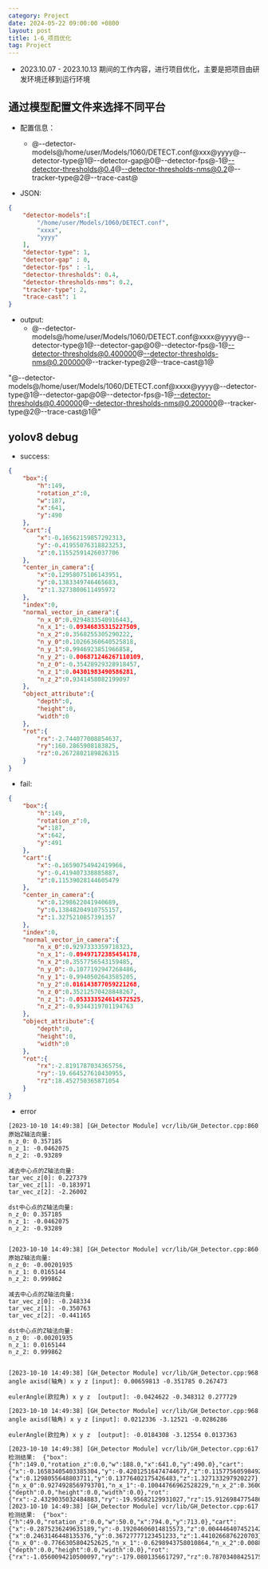 ```yaml
---
category: Project
date: 2024-05-22 09:00:00 +0800
layout: post
title: 1-6_项目优化
tag: Project
---
```


+ 2023.10.07 - 2023.10.13 期间的工作内容，进行项目优化，主要是把项目由研发环境迁移到运行环境

## 通过模型配置文件来选择不同平台

+ 配置信息：
  + @--detector-models@/home/user/Models/1060/DETECT.conf@xxx@yyyy@--detector-type@1@--detector-gap@0@--detector-fps@-1@--detector-thresholds@0.4@--detector-thresholds-nms@0.2@--tracker-type@2@--trace-cast@

+ JSON:
```json
{
    "detector-models":[
        "/home/user/Models/1060/DETECT.conf",
        "xxxx",
        "yyyy"
    ],
    "detector-type": 1,
    "detector-gap" : 0,
    "detector-fps" : -1,
    "detector-thresholds": 0.4,
    "detector-thresholds-nms": 0.2,
    "tracker-type": 2,
    "trace-cast": 1
}
```

+ output:
  + @--detector-models@/home/user/Models/1060/DETECT.conf@xxxx@yyyy@--detector-type@1@--detector-gap@0@--detector-fps@-1@--detector-thresholds@0.400000@--detector-thresholds-nms@0.200000@--tracker-type@2@--trace-cast@1@

"@--detector-models@/home/user/Models/1060/DETECT.conf@xxxx@yyyy@--detector-type@1@--detector-gap@0@--detector-fps@-1@--detector-thresholds@0.400000@--detector-thresholds-nms@0.200000@--tracker-type@2@--trace-cast@1@"

## yolov8 debug

+ success:
```json
{
    "box":{
        "h":149,
        "rotation_z":0,
        "w":187,
        "x":641,
        "y":490
    },
    "cart":{
        "x":-0.16562159857292313,
        "y":-0.41955076318823253,
        "z":0.11552591426037706
    },
    "center_in_camera":{
        "x":0.12958075106143951,
        "y":0.1383349746465683,
        "z":1.3273800611495972
    },
    "index":0,
    "normal_vector_in_camera":{
        "n_x_0":0.9294833540916443,
        "n_x_1":-0.09346835315227509,
        "n_x_2":0.3568255305290222,
        "n_y_0":0.10266360640525818,
        "n_y_1":0.9946923851966858,
        "n_y_2":-0.006871246267110109,
        "n_z_0":-0.35428929328918457,
        "n_z_1":0.04301983490586281,
        "n_z_2":0.9341458082199097
    },
    "object_attribute":{
        "depth":0,
        "height":0,
        "width":0
    },
    "rot":{
        "rx":-2.744077008854637,
        "ry":160.2865908183825,
        "rz":0.2672802189826315
    }
}
```

+ fail:
```json
{
    "box":{
        "h":149,
        "rotation_z":0,
        "w":187,
        "x":642,
        "y":491
    },
    "cart":{
        "x":-0.16590754942419966,
        "y":-0.419407338885887,
        "z":0.11539028144605479
    },
    "center_in_camera":{
        "x":0.1298622041940689,
        "y":0.13848204910755157,
        "z":1.3275210857391357
    },
    "index":0,
    "normal_vector_in_camera":{
        "n_x_0":0.9297333359718323,
        "n_x_1":-0.09497172385454178,
        "n_x_2":0.3557756543159485,
        "n_y_0":-0.1077192947268486,
        "n_y_1":-0.9940502643585205,
        "n_y_2":0.016143877059221268,
        "n_z_0":0.35212570428848267,
        "n_z_1":-0.053333524614572525,
        "n_z_2":-0.9344319701194763
    },
    "object_attribute":{
        "depth":0,
        "height":0,
        "width":0
    },
    "rot":{
        "rx":-2.8191787034365756,
        "ry":-19.664527610430955,
        "rz":18.452750365871054
    }
}
```

+ error
```
[2023-10-10 14:49:38] [GH_Detector Module] vcr/lib/GH_Detector.cpp:860 
原始Z轴法向量: 
n_z_0: 0.357185
n_z_1: -0.0462075
n_z_2: -0.93289

减去中心点的Z轴法向量: 
tar_vec_z[0]: 0.227379
tar_vec_z[1]: -0.183971
tar_vec_z[2]: -2.26002

dst中心点的Z轴法向量: 
n_z_0: 0.357185
n_z_1: -0.0462075
n_z_2: -0.93289

 
[2023-10-10 14:49:38] [GH_Detector Module] vcr/lib/GH_Detector.cpp:860 
原始Z轴法向量: 
n_z_0: -0.00201935
n_z_1: 0.0165144
n_z_2: 0.999862

减去中心点的Z轴法向量: 
tar_vec_z[0]: -0.248334
tar_vec_z[1]: -0.350763
tar_vec_z[2]: -0.441165

dst中心点的Z轴法向量: 
n_z_0: -0.00201935
n_z_1: 0.0165144
n_z_2: 0.999862

 
[2023-10-10 14:49:38] [GH_Detector Module] vcr/lib/GH_Detector.cpp:968 
angle axisd(轴角) x y z [input]: 0.00659813 -0.351785 0.267473

eulerAngle(欧拉角) x y z  [output]: -0.0424622 -0.348312 0.277729
 
[2023-10-10 14:49:38] [GH_Detector Module] vcr/lib/GH_Detector.cpp:968 
angle axisd(轴角) x y z [input]: 0.0212336 -3.12521 -0.0286286

eulerAngle(欧拉角) x y z  [output]: -0.0184308 -3.12554 0.0137363
 
[2023-10-10 14:49:38] [GH_Detector Module] vcr/lib/GH_Detector.cpp:617 
检测结果:  {"box":{"h":149.0,"rotation_z":0.0,"w":188.0,"x":641.0,"y":490.0},"cart":{"x":-0.16583405403385304,"y":-0.42012516474744677,"z":0.11577560598492731},"center_in_camera":{"x":0.1298055648803711,"y":0.13776402175426483,"z":1.327133297920227},"index":0,"normal_vector_in_camera":{"n_x_0":0.9274928569793701,"n_x_1":-0.10044766962528229,"n_x_2":0.36009353399276733,"n_y_0":-0.11034564673900604,"n_y_1":-0.9938687682151794,"n_y_2":0.0069786314852535725,"n_z_0":0.35718482732772827,"n_z_1":-0.04620746895670891,"n_z_2":-0.9328900575637817},"object_attribute":{"depth":0.0,"height":0.0,"width":0.0},"rot":{"rx":-2.4329035032484883,"ry":-19.95682129931027,"rz":15.91269847754868}} 
[2023-10-10 14:49:38] [GH_Detector Module] vcr/lib/GH_Detector.cpp:617 
检测结果:  {"box":{"h":49.0,"rotation_z":0.0,"w":50.0,"x":794.0,"y":713.0},"cart":{"x":-0.2875236249635189,"y":-0.19204606014815573,"z":0.004446407452142198},"center_in_camera":{"x":0.2463146448135376,"y":0.36727777123451233,"z":1.4410266876220703},"index":2,"normal_vector_in_camera":{"n_x_0":-0.7766305804252625,"n_x_1":-0.6298943758010864,"n_x_2":0.00883522629737854,"n_y_0":0.6299452781677246,"n_y_1":-0.776511549949646,"n_y_2":0.014097697101533413,"n_z_0":-0.0020193501841276884,"n_z_1":0.016514405608177185,"n_z_2":0.9998615980148315},"object_attribute":{"depth":0.0,"height":0.0,"width":0.0},"rot":{"rx":-1.0560094210500097,"ry":-179.0801356617297,"rz":0.7870340842517526}} 
```